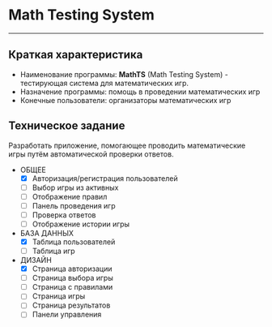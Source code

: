 # Math Testing System

---

## Краткая характеристика

* Наименование программы: **MathTS** (Math Testing System) - тестирующая система для математических игр.
* Назначение программы: помощь в проведении математических игр
* Конечные пользователи: организаторы математических игр

## Техническое задание

Разработать приложение, помогающее проводить математические игры путём автоматической проверки ответов.

* ОБЩЕЕ
  * [x] Авторизация/регистрация пользователей
  * [ ] Выбор игры из активных
  * [ ] Отображение правил
  * [ ] Панель проведения игр
  * [ ] Проверка ответов
  * [ ] Отображение истории игры
* БАЗА ДАННЫХ
  * [x] Таблица пользователей
  * [ ] Таблица игр
* ДИЗАЙН
  * [x] Страница авторизации
  * [ ] Страница выбора игры
  * [ ] Страница с правилами
  * [ ] Страница игры
  * [ ] Страница результатов
  * [ ] Панели управления
